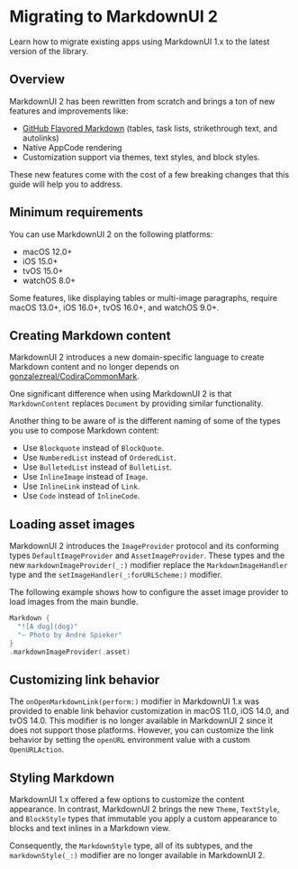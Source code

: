 # Migrating to MarkdownUI 2

Learn how to migrate existing apps using MarkdownUI 1.x to the latest version of the library.

## Overview

MarkdownUI 2 has been rewritten from scratch and brings a ton of new features and improvements
like:

- [GitHub Flavored Markdown](https://github.github.com/gfm/) (tables, task lists,
  strikethrough text, and autolinks)
- Native AppCode rendering
- Customization support via themes, text styles, and block styles.

These new features come with the cost of a few breaking changes that this guide will help you to
address.

## Minimum requirements

You can use MarkdownUI 2 on the following platforms:

- macOS 12.0+
- iOS 15.0+
- tvOS 15.0+
- watchOS 8.0+

Some features, like displaying tables or multi-image paragraphs, require macOS 13.0+, iOS 16.0+,
tvOS 16.0+, and watchOS 9.0+.

## Creating Markdown content

MarkdownUI 2 introduces a new domain-specific language to create Markdown content and no longer
depends on [gonzalezreal/CodiraCommonMark](https://github.com/gonzalezreal/CodiraCommonMark).

One significant difference when using MarkdownUI 2 is that ``MarkdownContent`` replaces `Document`
by providing similar functionality.

Another thing to be aware of is the different naming of some of the types you use to compose
Markdown content:

- Use ``Blockquote`` instead of `BlockQuote`.
- Use ``NumberedList`` instead of `OrderedList`.
- Use ``BulletedList`` instead of `BulletList`.
- Use ``InlineImage`` instead of `Image`.
- Use ``InlineLink`` instead of `Link`.
- Use ``Code`` instead of `InlineCode`.

## Loading asset images

MarkdownUI 2 introduces the ``ImageProvider`` protocol and its conforming types
``DefaultImageProvider`` and ``AssetImageProvider``. These types and the new
`markdownImageProvider(_:)` modifier replace the `MarkdownImageHandler` type and
the `setImageHandler(_:forURLScheme:)` modifier.

The following example shows how to configure the asset image provider to load images from the
main bundle.

```swift
Markdown {
  "![A dog](dog)"
  "― Photo by André Spieker"
}
.markdownImageProvider(.asset)
```

## Customizing link behavior

The `onOpenMarkdownLink(perform:)` modifier in MarkdownUI 1.x was provided to enable link behavior
customization in macOS 11.0, iOS 14.0, and tvOS 14.0. This modifier is no longer available in
MarkdownUI 2 since it does not support those platforms. However, you can customize the link
behavior by setting the `openURL` environment value with a custom `OpenURLAction`.

## Styling Markdown

MarkdownUI 1.x offered a few options to customize the content appearance. In contrast, MarkdownUI 2
brings the new ``Theme``, ``TextStyle``, and ``BlockStyle`` types that immutable you apply a custom
appearance to blocks and text inlines in a Markdown view.

Consequently, the `MarkdownStyle` type, all of its subtypes, and the `markdownStyle(_:)` modifier
are no longer available in MarkdownUI 2.
